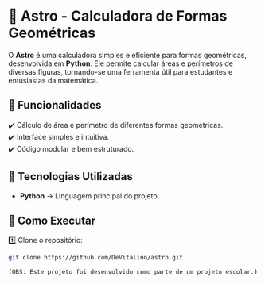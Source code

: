 # 🌌 Astro - Calculadora de Formas Geométricas

O **Astro** é uma calculadora simples e eficiente para formas geométricas, desenvolvida em **Python**. Ele permite calcular áreas e perímetros de diversas figuras, tornando-se uma ferramenta útil para estudantes e entusiastas da matemática.

## 📌 Funcionalidades

✔️ Cálculo de área e perímetro de diferentes formas geométricas.  
✔️ Interface simples e intuitiva.  
✔️ Código modular e bem estruturado.

## 🔧 Tecnologias Utilizadas

- **Python** → Linguagem principal do projeto.

## 🚀 Como Executar

1️⃣ Clone o repositório:  
```bash
git clone https://github.com/DeVitalino/astro.git

(OBS: Este projeto foi desenvolvido como parte de um projeto escolar.)

